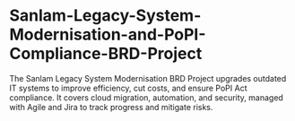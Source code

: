# Sanlam-Legacy-System-Modernisation-and-PoPI-Compliance-BRD-Project
The Sanlam Legacy System Modernisation BRD Project upgrades outdated IT systems to improve efficiency, cut costs, and ensure PoPI Act compliance. It covers cloud migration, automation, and security, managed with Agile and Jira to track progress and mitigate risks.
